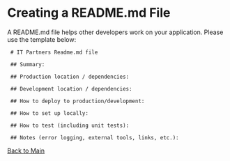 # Creating a README.md File

A README.md file helps other developers work on your application. Please use the template below:


     # IT Partners Readme.md file

     ## Summary: 

     ## Production location / dependencies: 

     ## Development location / dependencies: 

     ## How to deploy to production/development: 

     ## How to set up locally: 

     ## How to test (including unit tests): 

     ## Notes (error logging, external tools, links, etc.):

[Back to Main](https://github.com/itpartnersillinois/tutorial/blob/master/README.md)